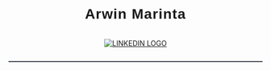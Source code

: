<div style="text-align:center;border-bottom:2px solid rgb(55,62,71);margin-bottom:2rem;margin:0 auto;">
    <h1 style="text-align:center;border:0;font-family:'Poppins',sans-serif;font-weight:600;letter-spacing:1.2px;" align="center">Arwin Marinta  </h1>
 <div style="display:flex; justify-content:center;align-items:center;gap:0.3rem;margin-bottom:0.8rem;" align="center">

<a href="https://www.linkedin.com/in/arwin-marinta-95512a256/" target="_blank" ><img src="https://img.shields.io/badge/:badgeContent?logo=linkedin&logoColor=white&label=%230A66C2
" alt="LINKEDIN LOGO"/> </a>
  
